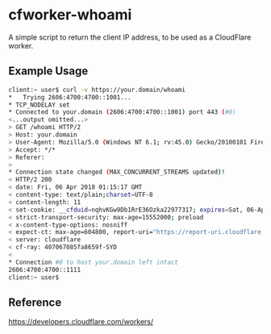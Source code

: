 # cfworker-whoami
A simple script to return the client IP address, to be used as a CloudFlare worker.

## Example Usage
```bash
client:~ user$ curl -v https://your.domain/whoami
*   Trying 2606:4700:4700::1001...
* TCP_NODELAY set
* Connected to your.domain (2606:4700:4700::1001) port 443 (#0)
<...output omitted...>
> GET /whoami HTTP/2
> Host: your.domain
> User-Agent: Mozilla/5.0 (Windows NT 6.1; rv:45.0) Gecko/20100101 Firefox/45.0
> Accept: */*
> Referer:
>
* Connection state changed (MAX_CONCURRENT_STREAMS updated)!
< HTTP/2 200
< date: Fri, 06 Apr 2018 01:15:17 GMT
< content-type: text/plain;charset=UTF-8
< content-length: 11
< set-cookie: __cfduid=nqhvKGw9Db1RrE36Ozka22977317; expires=Sat, 06-Apr-39 01:15:17 GMT; path=/; domain=.your.domain; HttpOnly; Secure
< strict-transport-security: max-age=15552000; preload
< x-content-type-options: nosniff
< expect-ct: max-age=604800, report-uri="https://report-uri.cloudflare.com/cdn-cgi/beacon/expect-ct"
< server: cloudflare
< cf-ray: 407067085fa8659f-SYD
<
* Connection #0 to host your.domain left intact
2606:4700:4700::1111
client:~ user$ 
```

## Reference
https://developers.cloudflare.com/workers/
